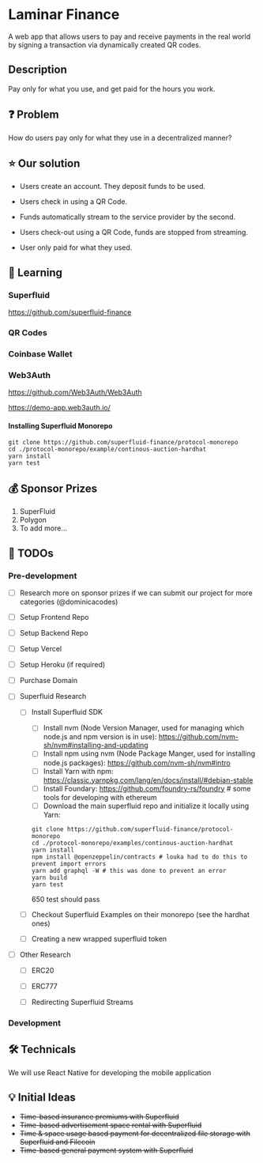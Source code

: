 # Laminar Finance 

A web app that allows users to pay and receive payments in the real world by signing a transaction via dynamically created QR codes.

## Description

Pay only for what you use, and get paid for the hours you work.

## :question: Problem

How do users pay only for what they use in a decentralized manner?

## :star: Our solution

- Users create an account. They deposit funds to be used.

- Users check in using a QR Code.

- Funds automatically stream to the service provider by the second.

- Users check-out using a QR Code, funds are stopped from streaming.

- User only paid for what they used.

## :book: Learning

### Superfluid

<https://github.com/superfluid-finance>

### QR Codes

### Coinbase Wallet

### Web3Auth

<https://github.com/Web3Auth/Web3Auth>

<https://demo-app.web3auth.io/>

#### Installing Superfluid Monorepo

```
git clone https://github.com/superfluid-finance/protocol-monorepo
cd ./protocol-monorepo/example/continous-auction-hardhat
yarn install
yarn test
```

## 💰 Sponsor Prizes

1. SuperFluid
2. Polygon
3. To add more... 

## :pencil: TODOs

### Pre-development

- [ ] Research more on sponsor prizes if we can submit our project for more categories (@dominicacodes)

- [ ] Setup Frontend Repo
- [ ] Setup Backend Repo
- [ ] Setup Vercel
- [ ] Setup Heroku (if required)
- [ ] Purchase Domain

- [ ] Superfluid Research
    - [ ] Install Superfluid SDK
        - [ ] Install nvm (Node Version Manager, used for managing which node.js and npm version is in use): https://github.com/nvm-sh/nvm#installing-and-updating
        - [ ] Install npm using nvm (Node Package Manger, used for installing node.js packages): https://github.com/nvm-sh/nvm#intro
        - [ ] Install Yarn with npm: https://classic.yarnpkg.com/lang/en/docs/install/#debian-stable
        - [ ] Install Foundary: https://github.com/foundry-rs/foundry # some tools for developing with ethereum
        - [ ] Download the main superfluid repo and initialize it locally using Yarn: 
        ```
        git clone https://github.com/superfluid-finance/protocol-monorepo
        cd ./protocol-monorepo/examples/continous-auction-hardhat
        yarn install
        npm install @openzeppelin/contracts # louka had to do this to prevent import errors
        yarn add graphql -W # this was done to prevent an error
        yarn build
        yarn test
        ```
        
        650 test should pass
    - [ ] Checkout Superfluid Examples on their monorepo (see the hardhat ones)
    - [ ] Creating a new wrapped superfluid token

- [ ] Other Research
    - [ ] ERC20
    - [ ] ERC777
    - [ ] Redirecting Superfluid Streams


### Development

## 🛠️ Technicals

We will use React Native for developing the mobile application


## :bulb: Initial Ideas

- ~~Time-based insurance premiums with Superfluid~~
- ~~Time-based advertisement space rental with Superfluid~~
- ~~Time & space usage based payment for decentralized file storage with Superfluid and Filecoin~~
- ~~Time-based general payment system with Superfluid~~
